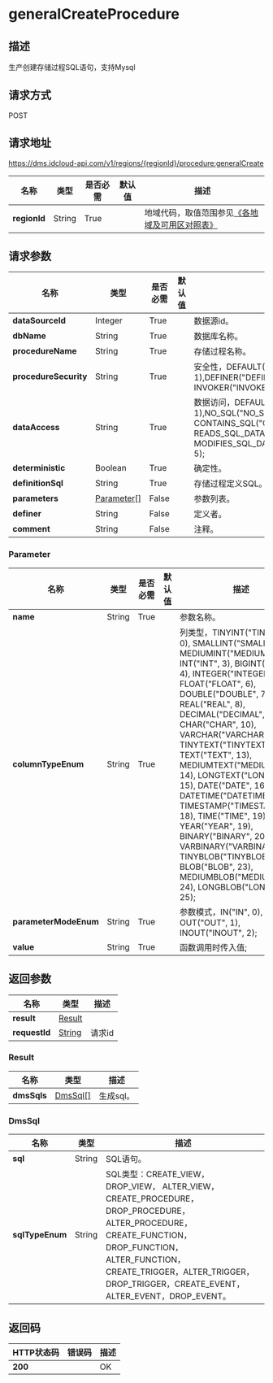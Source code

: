 # generalCreateProcedure


## 描述
生产创建存储过程SQL语句，支持Mysql

## 请求方式
POST

## 请求地址
https://dms.jdcloud-api.com/v1/regions/{regionId}/procedure:generalCreate

|名称|类型|是否必需|默认值|描述|
|---|---|---|---|---|
|**regionId**|String|True| |地域代码，取值范围参见[《各地域及可用区对照表》](../Enum-Definitions/Regions-AZ.md)|

## 请求参数
|名称|类型|是否必需|默认值|描述|
|---|---|---|---|---|
|**dataSourceId**|Integer|True| |数据源id。|
|**dbName**|String|True| |数据库名称。|
|**procedureName**|String|True| |存储过程名称。|
|**procedureSecurity**|String|True| |安全性，DEFAULT("DEFAULT", 1),DEFINER("DEFINER", 2), INVOKER("INVOKER", 3);|
|**dataAccess**|String|True| |数据访问，DEFAULT("DEFAULT", 1),NO_SQL("NO_SQL", 2), CONTAINS_SQL("CONTAINS_SQL", 3), READS_SQL_DATA("READS_SQL_DATA", 4), MODIFIES_SQL_DATA("MODIFIES_SQL_DATA", 5);|
|**deterministic**|Boolean|True| |确定性。|
|**definitionSql**|String|True| |存储过程定义SQL。|
|**parameters**|[Parameter[]](#parameter)|False| |参数列表。|
|**definer**|String|False| |定义者。|
|**comment**|String|False| |注释。|

### <div id="Parameter">Parameter</div>
|名称|类型|是否必需|默认值|描述|
|---|---|---|---|---|
|**name**|String|True| |参数名称。|
|**columnTypeEnum**|String|True| |列类型，TINYINT("TINYINT", 0), SMALLINT("SMALLINT", 1), MEDIUMINT("MEDIUMINT", 2), INT("INT", 3), BIGINT("BIGINT", 4), INTEGER("INTEGER", 5), FLOAT("FLOAT", 6), DOUBLE("DOUBLE", 7), REAL("REAL", 8), DECIMAL("DECIMAL", 9), CHAR("CHAR", 10), VARCHAR("VARCHAR", 11), TINYTEXT("TINYTEXT", 12), TEXT("TEXT", 13), MEDIUMTEXT("MEDIUMTEXT", 14), LONGTEXT("LONGTEXT", 15), DATE("DATE", 16), DATETIME("DATETIME", 17), TIMESTAMP("TIMESTAMP", 18), TIME("TIME", 19), YEAR("YEAR", 19), BINARY("BINARY", 20), VARBINARY("VARBINARY", 21), TINYBLOB("TINYBLOB", 22), BLOB("BLOB", 23), MEDIUMBLOB("MEDIUMBLOB", 24), LONGBLOB("LONGBLOB", 25);|
|**parameterModeEnum**|String|True| |参数模式，IN("IN", 0), OUT("OUT", 1), INOUT("INOUT", 2);|
|**value**|String|True| |函数调用时传入值;|

## 返回参数
|名称|类型|描述|
|---|---|---|
|**result**|[Result](#result)| |
|**requestId**|[String](#result)|请求id|

### <div id="Result">Result</div>
|名称|类型|描述|
|---|---|---|
|**dmsSqls**|[DmsSql[]](#dmssql)|生成sql。|
### <div id="DmsSql">DmsSql</div>
|名称|类型|描述|
|---|---|---|
|**sql**|String|SQL语句。|
|**sqlTypeEnum**|String|SQL类型：CREATE_VIEW，DROP_VIEW， ALTER_VIEW，CREATE_PROCEDURE，DROP_PROCEDURE， ALTER_PROCEDURE，CREATE_FUNCTION，DROP_FUNCTION， ALTER_FUNCTION，CREATE_TRIGGER，ALTER_TRIGGER，DROP_TRIGGER，CREATE_EVENT，ALTER_EVENT，DROP_EVENT。|

## 返回码
|HTTP状态码|错误码|描述|
|---|---|---|
|**200**||OK|

